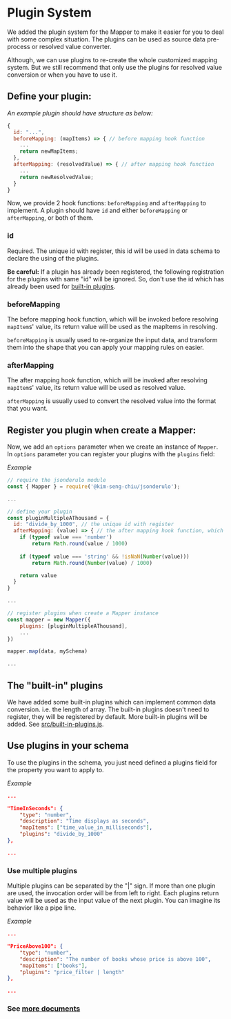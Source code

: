 # Plugin System

We added the plugin system for the Mapper to make it easier for you to deal with some complex situation. The plugins can be used as source data pre-process or resolved value converter.

Although, we can use plugins to re-create the whole customized mapping system. But we still recommend that only use the plugins for resolved value conversion or when you have to use it.

## Define your plugin:
*An example plugin should have structure as below:*
```javascript
{
  id: "...",    
  beforeMapping: (mapItems) => { // before mapping hook function 
    ...
    return newMapItems;
  },
  afterMapping: (resolvedValue) => { // after mapping hook function
    ...
    return newResolvedValue;
  }
}
```
Now, we provide 2 hook functions: `beforeMapping` and `afterMapping` to implement. A plugin should have `id` and either `beforeMapping` or `afterMapping`, or both of them. 

### id
Required. The unique id with register, this id will be used in data schema to declare the using of the plugins.

**Be careful:** 
If a plugin has already been registered, the following registration for the plugins with same "id" will be ignored. So, don't use the id which has already been used for [built-in plugins](#the-built-in-plugins).

### beforeMapping

The before mapping hook function, which will be invoked before resolving `mapItem`s' value, its return value will be used as the mapItems in resolving. 

`beforeMapping` is usually used to re-organize the input data, and transform them into the shape that you can apply your mapping rules on easier.

### afterMapping

The after mapping hook function, which will be invoked after resolving `mapItem`s' value, its return value will be used as resolved value. 

`afterMapping` is usually used to convert the resolved value into the format that you want.

## Register you plugin when create a Mapper:
Now, we add an `options` parameter when we create an instance of `Mapper`. In `options` parameter you can register your plugins with the `plugins` field:

*Example*
```javascript
// require the jsonderulo module
const { Mapper } = require('@kim-seng-chiu/jsonderulo');

...

// define your plugin
const pluginMultipleAThousand = {
  id: "divide_by_1000", // the unique id with register
  afterMapping: (value) => { // the after mapping hook function, which will add 1 to the resolved value 
    if (typeof value === 'number')
        return Math.round(value / 1000)
    
    if (typeof value === 'string' && !isNaN(Number(value))) 
        return Math.round(Number(value) / 1000)

    return value
  }
}

...

// register plugins when create a Mapper instance
const mapper = new Mapper({
    plugins: [pluginMultipleAThousand],
    ...
})

mapper.map(data, mySchema)

...

```

## The "built-in" plugins

We have added some built-in plugins which can implement common data conversion. i.e. the length of array.
The built-in plugins doesn't need to register, they will be registered by default.
More built-in plugins will be added.
See [src/built-in-plugins.js](src/built-in-plugins.js).

## Use plugins in your schema

To use the plugins in the schema, you just need defined a plugins field for the property you want to apply to. 

*Example*
```json
...

"TimeInSeconds": {
    "type": "number",
    "description": "Time displays as seconds",
    "mapItems": ["time_value_in_milliseconds"],
    "plugins": "divide_by_1000"
},

...
```

### Use multiple plugins

Multiple plugins can be separated by the "|" sign.
If more than one plugin are used, the invocation order will be from left to right. Each plugins return value will be used as the input value of the next plugin. You can imagine its behavior like a pipe line.

*Example*
```json
...

"PriceAbove100": {
    "type": "number",
    "description": "The number of books whose price is above 100",
    "mapItems": ["books"],
    "plugins": "price_filter | length"
},

...
```
### See [more documents](README.md)